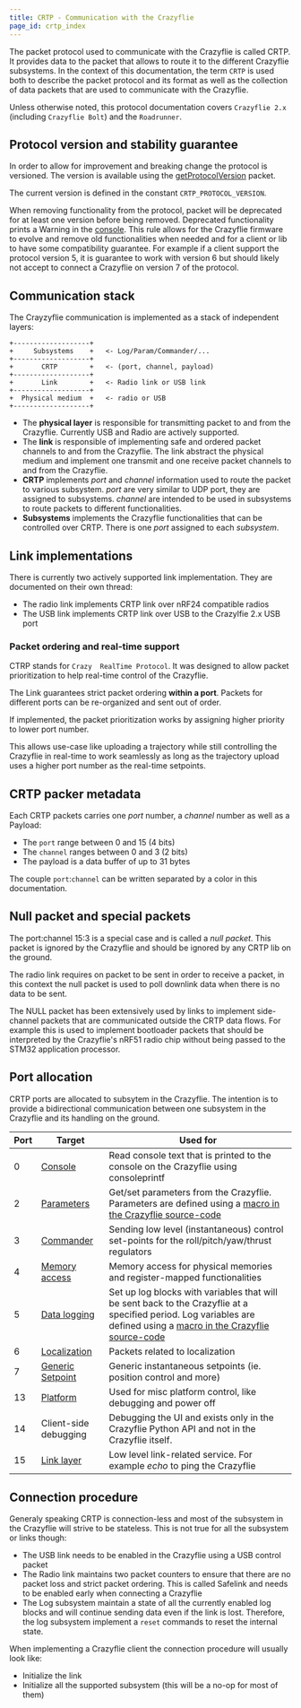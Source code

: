 ```yaml
---
title: CRTP - Communication with the Crazyflie
page_id: crtp_index
---
```


The packet protocol used to communicate with the Crazyflie is called CRTP. It
provides data to the packet that allows to route it to the different Crazyflie
subsystems. In the context of this documentation, the term `CRTP` is used both
to describe the packet protocol and its format as well as the collection of
data packets that are used to communicate with the Crazyflie.

Unless otherwise noted, this protocol documentation covers `Crazyflie 2.x` (including `Crazyflie Bolt`) and the `Roadrunner`.

## Protocol version and stability guarantee

In order to allow for improvement and breaking change the protocol is versioned.
The version is available using the [getProtocolVersion](crtp_platform#get-protocol-version) packet.

The current version is defined in the constant `CRTP_PROTOCOL_VERSION`.

When removing functionality from the protocol, packet will be deprecated for at least one version before being removed.
Deprecated functionality prints a Warning in the [console](crtp_console). This rule allows for the Crazyflie firmware
to evolve and remove old functionalities when needed and for a client or lib to have some compatibility guarantee.
For example if a client support the protocol version 5, it is guarantee to work with version 6 but should likely
not accept to connect a Crazyflie on version 7 of the protocol.

## Communication stack

The Crayzyflie communication is implemented as a stack of independent layers:

    +-------------------+
    +     Subsystems    +   <- Log/Param/Commander/...
    +-------------------+
    +       CRTP        +   <- (port, channel, payload)
    +-------------------+
    +       Link        +   <- Radio link or USB link
    +-------------------+
    +  Physical medium  +   <- radio or USB
    +-------------------+

 - The **physical layer** is responsible for transmitting packet to and from the
   Crazyflie. Currently USB and Radio are actively supported.
 - The **link**  is responsible of implementing safe and ordered packet channels
   to and from the Crazyflie. The link abstract the physical medium and
   implement one transmit and one receive packet channels to and from the
   Crazyflie.
 - **CRTP** implements *port* and *channel* information used to route the packet
   to various subsystem. *port* are very similar to UDP port, they are assigned
   to subsystems. *channel* are intended to be used in subsystems to route
   packets to different functionalities.
 - **Subsystems** implements the Crazyflie functionalities that can be
   controlled over CRTP. There is one *port* assigned to each *subsystem*.


## Link implementations

There is currently two actively supported link implementation. They are
documented on their own thread:
 - The radio link implements CRTP link over nRF24 compatible radios
 - The USB link implements CRTP link over USB to the Crazylfie 2.x USB port

### Packet ordering and real-time support

CTRP stands for `Crazy  RealTime Protocol`. It was designed to allow packet
prioritization to help real-time control of the Crazyflie.

The Link guarantees strict packet ordering **within a port**. Packets for
different ports can be re-organized and sent out of order.

If implemented, the packet prioritization works by assigning higher priority to
lower port number.

This allows use-case like uploading a trajectory while still controlling the
Crazyflie in real-time to work seamlessly as long as the trajectory upload
uses a higher port number as the real-time setpoints.

## CRTP packer metadata

Each CRTP packets carries one *port* number, a *channel* number as well as a
Payload:
 - The `port` range between 0 and 15 (4 bits)
 - The `channel` ranges between 0 and 3 (2 bits)
 - The payload is a data buffer of up to 31 bytes

The couple `port`:`channel` can be written separated by a color in this documentation.

## Null packet and special packets

The port:channel 15:3 is a special case and is called a *null packet*. This
packet is ignored by the Crazyflie and should be ignored by any CRTP lib on the
ground.

The radio link requires on packet to be sent in order to receive a packet, in this context the null packet is used to poll downlink data when there is no data to
be sent.

The NULL packet has been extensively used by links to implement side-channel
packets that are communicated outside the CRTP data flows. For example this is
used to implement bootloader packets that should be interpreted by the
Crazyflie's nRF51 radio chip without being passed to the STM32 application
processor.

## Port allocation

CRTP ports are allocated to subsytem in the Crazyflie. The intention is to
provide a bidirectional communication between one subsystem in the Crazyflie and
its handling on the ground.

| **Port** |  **Target**                                  |          **Used for**|
| ---------| ---------------------------------------------| ----------------------------------------------------------------|
|  0       | [Console](crtp_console.md)                   | Read console text that is printed to the console on the Crazyflie using consoleprintf|
|  2       | [Parameters](crtp_parameters.md)             | Get/set parameters from the Crazyflie. Parameters are defined using a [macro in the Crazyflie source-code](/docs/userguides/logparam.md)|
|  3       | [Commander](crtp_commander.md)               | Sending low level (instantaneous) control set-points for the roll/pitch/yaw/thrust regulators|
|  4       | [Memory access](crtp_mem.md)                 | Memory access for physical memories and register-mapped functionalities |
|  5       | [Data logging](crtp_log.md)                  | Set up log blocks with variables that will be sent back to the Crazyflie at a specified period. Log variables are defined using a [macro in the Crazyflie source-code](/docs/userguides/logparam.md)
|  6       | [Localization](crtp_localization.md)         | Packets related to localization|
|  7       | [Generic Setpoint](crtp_generic_setpoint.md) | Generic instantaneous setpoints (ie. position control and more) |
|  13      | [Platform](crtp_platform.md)                 | Used for misc platform control, like debugging and power off |
|  14      | Client-side debugging                        | Debugging the UI and exists only in the Crazyflie Python API and not in the Crazyflie itself.|
|  15      | [Link layer](crtp_link.md)                   | Low level link-related service. For example *echo* to ping the Crazyflie |

Connection procedure
--------------------

Generaly speaking CRTP is connection-less and most of the subsystem in the
Crazyflie will strive to be stateless. This is not true for all the subsystem or
links though:
 - The USB link needs to be enabled in the Crazyflie using a USB control packet
 - The Radio link maintains two packet counters to ensure that there are no packet
   loss and strict packet ordering. This is called Safelink and needs to be
   enabled early when connecting a Crazyflie
 - The Log subsystem maintain a state of all the currently enabled log blocks
   and will continue sending data even if the link is lost. Therefore, the log
   subsystem implement a `reset` commands to reset the internal state.

When implementing a Crazyflie client the connection procedure will usually look
like:
 - Initialize the link
 - Initialize all the supported subsystem (this will be a no-op for most of them)
